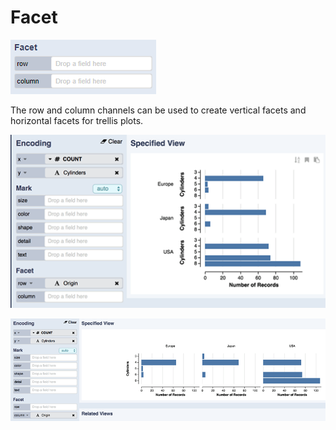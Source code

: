 # Facet

![Facet Encoding Channels](../.gitbook/assets/facet.PNG)

 The row and column channels can be used to create vertical facets and horizontal facets for trellis plots.

![Row is used for vertical facets.](../.gitbook/assets/facet1.png)

![Column is used for horizontal facets.](../.gitbook/assets/facet2.png)



